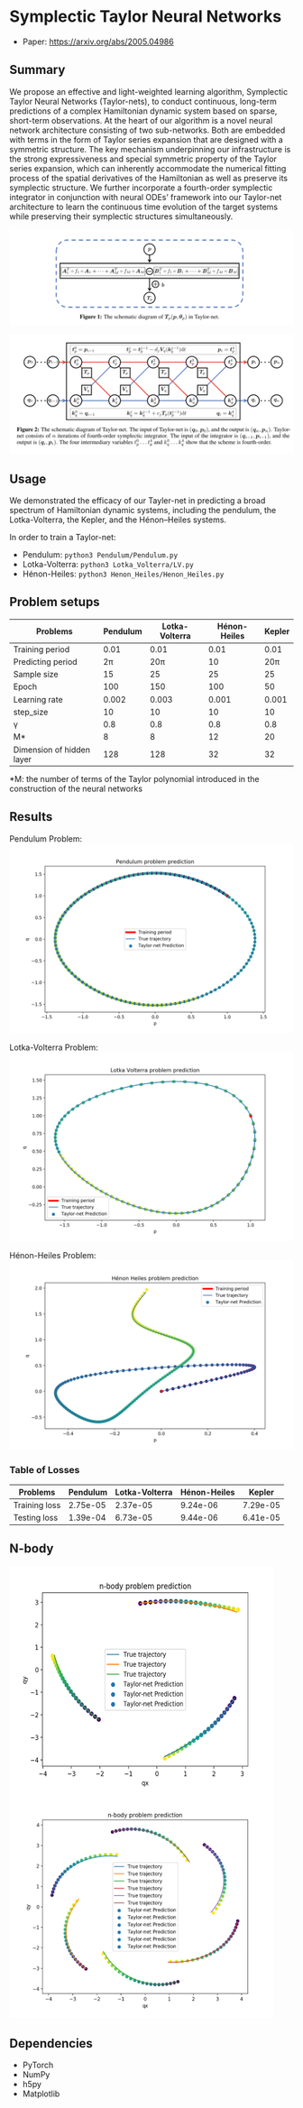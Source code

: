 # Symplectic Taylor Neural Networks
* Paper: https://arxiv.org/abs/2005.04986
## Summary
We propose an effective and light-weighted learning algorithm, Symplectic Taylor Neural Networks (Taylor-nets), to conduct continuous, long-term predictions of a complex Hamiltonian dynamic system based on sparse, short-term observations. At the heart of our algorithm is a novel neural network architecture consisting of two sub-networks. Both are embedded with terms in the form of Taylor series expansion that are designed with a symmetric structure. The key mechanism underpinning our infrastructure is the strong expressiveness and special symmetric property of the Taylor series expansion, which can inherently accommodate the numerical fitting process of the spatial derivatives of the Hamiltonian as well as preserve its symplectic structure. We further incorporate a fourth-order symplectic integrator in conjunction with neural ODEs’ framework into our Taylor-net architecture to learn the continuous time evolution of the target systems while preserving their symplectic structures simultaneously. 

![](https://github.com/ytong6/Taylor-net/blob/master/Figures/net2.png)

![](https://github.com/ytong6/Taylor-net/blob/master/Figures/net.png)







## Usage
We demonstrated the efficacy of our Tayler-net in predicting a broad spectrum of Hamiltonian dynamic systems, including the pendulum, the Lotka-Volterra, the Kepler, and the Hénon–Heiles systems.

In order to train a Taylor-net:
* Pendulum: `python3 Pendulum/Pendulum.py`
* Lotka-Volterra: `python3 Lotka_Volterra/LV.py`
* Hénon-Heiles: `python3 Henon_Heiles/Henon_Heiles.py`

## Problem setups

| Problems      | Pendulum      | Lotka-Volterra| Hénon-Heiles | Kepler |
| ------------- | ------------- | ------------- |------------- |------------- |
| Training period | 0.01  | 0.01  | 0.01  | 0.01 |
| Predicting period | 2&pi;  | 20&pi;  | 10  | 20&pi;  |
| Sample size  | 15  | 25  | 25  | 25  |
| Epoch  | 100  | 150  | 100  | 50  |
| Learning rate  | 0.002  | 0.003  | 0.001  | 0.001  |
| step\_size  | 10  | 10  | 10  | 10  |
| &gamma;  | 0.8  | 0.8  | 0.8  | 0.8  |
| M*  | 8  | 8  | 12  | 20  |
| Dimension of hidden layer  | 128  | 128  | 32  | 32  |

*M: the number of terms of the Taylor polynomial introduced in the construction of the neural networks

## Results

Pendulum Problem:
![](https://github.com/ytong6/Taylor-net/blob/master/Figures/Figure_Pend.png)

Lotka-Volterra Problem:
![](https://github.com/ytong6/Taylor-net/blob/master/Figures/Figure_LV.png)

Hénon-Heiles Problem:
![](https://github.com/ytong6/Taylor-net/blob/master/Figures/Figure_HH.png)

### Table of Losses
| Problems      | Pendulum      | Lotka-Volterra| Hénon-Heiles | Kepler |
| ------------- | ------------- | ------------- |------------- |------------- |
| Training loss | 2.75e-05  | 2.37e-05  | 9.24e-06  | 7.29e-05 |
| Testing loss | 1.39e-04  | 6.73e-05  | 9.44e-06  | 6.41e-05  |

## N-body
   <img src="https://github.com/ytong6/Taylor-net/blob/master/Figures/n_body2.png" alt="3bodies" width="470" height="400"> <img src="https://github.com/ytong6/Taylor-net/blob/master/Figures/n_body1.png" alt="6bodies" width="470" height="400">


## Dependencies
* PyTorch
* NumPy
* h5py
* Matplotlib